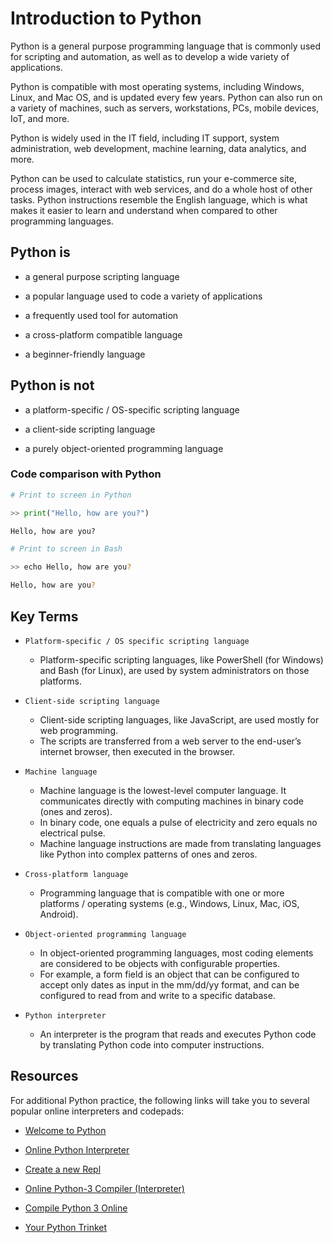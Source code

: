 # Introduction to Python

Python is a general purpose programming language that is commonly used for scripting and automation, as well as to develop a wide variety of applications. 

Python is compatible with most operating systems, including Windows, Linux, and Mac OS, and is updated every few years. Python can also run on a variety of machines, such as servers, workstations, PCs, mobile devices, IoT, and more.

Python is widely used in the IT field, including IT support, system administration, web development, machine learning, data analytics, and more. 

Python can be used to calculate statistics, run your e-commerce site, process images, interact with web services, and do a whole host of other tasks. Python instructions resemble the English language, which is what makes it easier to learn and understand when compared to other programming languages.

## Python is
- a general purpose scripting language

- a popular language used to code a variety of applications

- a frequently used tool for automation

- a cross-platform compatible language

- a beginner-friendly language

## Python is not

- a platform-specific / OS-specific scripting language

- a client-side scripting language

- a purely object-oriented programming language

### Code comparison with Python
```python
# Print to screen in Python  

>> print("Hello, how are you?")

Hello, how are you?
```

```bash
# Print to screen in Bash  

>> echo Hello, how are you?

Hello, how are you?
```

## Key Terms
- `Platform-specific / OS specific scripting language` 
    - Platform-specific scripting languages, like PowerShell (for Windows) and Bash (for Linux), are used by system administrators on those platforms. 

- `Client-side scripting language` 
    - Client-side scripting languages, like JavaScript, are used mostly for web programming. 
    - The scripts are transferred from a web server to the end-user’s internet browser, then executed in the browser.

- `Machine language` 
    - Machine language is the lowest-level computer language. It communicates directly with computing machines in binary code (ones and zeros). 
    - In binary code, one equals a pulse of electricity and zero equals no electrical pulse. 
    - Machine language instructions are made from translating languages like Python into complex patterns of ones and zeros. 

- `Cross-platform language` 
    - Programming language that is compatible with one or more platforms / operating systems (e.g., Windows, Linux, Mac, iOS, Android).

- `Object-oriented programming language` 
    - In object-oriented programming languages, most coding elements are considered to be objects with configurable properties. 
    - For example, a form field is an object that can be configured to accept only dates as input in the mm/dd/yy format, and can be configured to read from and write to a specific database. 

- `Python interpreter` 
    - An interpreter is the program that reads and executes Python code by translating Python code into computer instructions.

## Resources
For additional Python practice, the following links will take you to several popular online interpreters and codepads:

- [Welcome to Python](https://www.python.org/shell/)
 

- [Online Python Interpreter](https://www.onlinegdb.com/online_python_interpreter)
 

- [Create a new Repl](https://replit.com/languages/python3)
 

- [Online Python-3 Compiler (Interpreter)](https://www.tutorialspoint.com/online_python_compiler.php)

- [Compile Python 3 Online](https://rextester.com/l/python3_online_compiler)

- [Your Python Trinket](https://trinket.io/python3)